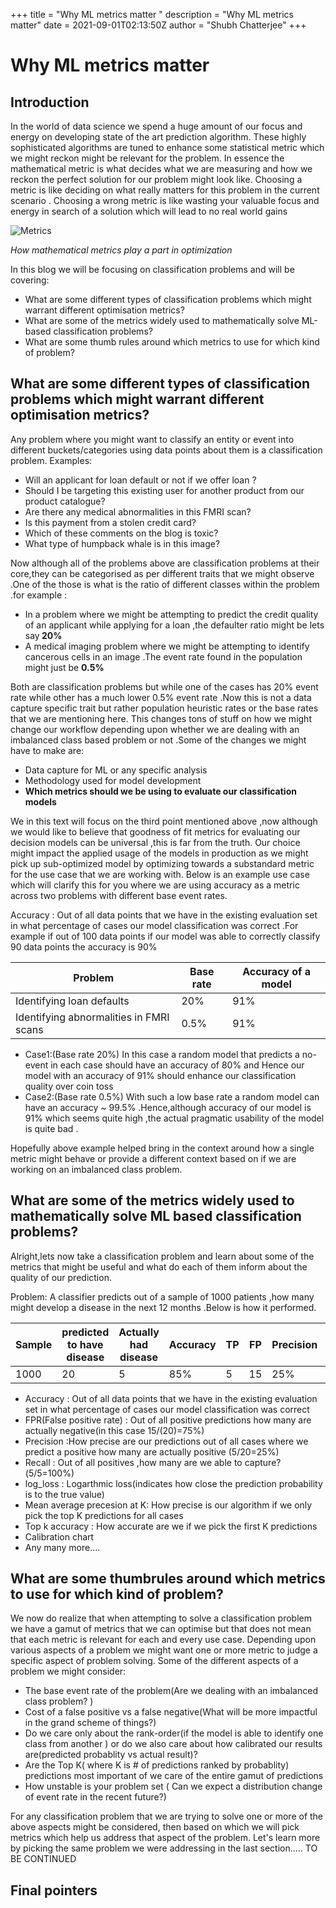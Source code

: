 +++
title = "Why ML metrics matter "
description = "Why ML metrics matter"
date = 2021-09-01T02:13:50Z
author = "Shubh Chatterjee"
+++




# Why ML metrics matter 

## Introduction

In the world of data science we spend a huge amount of our focus and energy on developing state of the art prediction algorithm. These highly sophisticated algorithms are tuned to enhance some statistical metric which we might reckon might be relevant for the problem. In essence the mathematical metric is what decides what we are measuring and how we reckon the perfect solution for our problem might look like. 
Choosing a metric is like deciding on what really matters for this problem in the current scenario . Choosing a wrong metric is like wasting your valuable focus and energy in search of a solution which will lead to no real world gains

![Metrics](/images/AUC_vs_PR/img/workflow_ML_using_metrics.png 'ML metrics')

<!-- ![How mathematical metrics play a part in optimization](/media/AUC_vs_PR/img/workflow_ML_using_metrics.png) -->

*How mathematical metrics play a part in optimization*

In this blog we will be focusing on classification problems and will be covering:

- What are some different types of classification problems which might warrant different optimisation metrics?
- What are some of the metrics widely used to mathematically solve ML-based classification problems?
- What are some thumb rules around which metrics to use for which kind of problem?


## What are some different types of classification problems which might warrant different optimisation metrics?

Any problem where you might want to classify an entity or event into different buckets/categories using data points about them is a classification problem. Examples:
- Will an applicant for loan default or not if we offer loan ?
- Should I be targeting this existing user for another product from our product catalogue?
- Are there any medical abnormalities in this FMRI scan?
- Is this payment from a stolen credit card?
- Which of these comments on the blog is toxic?
- What type of humpback whale is in this image?

Now although all of the problems above are classification problems at their core,they can be categorised as per different traits that we might observe .One of the those is what is the ratio of different classes within the problem .for example :
- In a problem where we might be attempting to predict the credit quality of an applicant while applying for a loan ,the defaulter ratio might be lets say<b> 20% </b>
- A medical imaging problem where we might be attempting to identify cancerous cells in an image .The event rate found in the population might just be <b>0.5%</b>

Both are classification problems but while one of the cases has 20% event rate while other has a much lower 0.5% event rate .Now this is not a data capture  specific trait but rather population heuristic rates or the base rates that we are mentioning here. This changes tons of stuff on how we might change our workflow depending upon whether we are dealing with an imbalanced class based problem or not .Some of the changes we might have to make are:

-  Data capture for ML or any specific analysis 
- Methodology used for model development
- <b>Which metrics should we be using to evaluate our classification models</b>

We in this text will focus on the third point mentioned above ,now although we would like to believe that goodness of fit metrics for evaluating our decision models can be universal ,this is far from the truth. Our choice might impact the applied usage of the models in production as we might pick up sub-optimized model by optimizing towards a substandard  metric for the use case that we are working with. Below is an example use case which will clarify this for you where we are using accuracy as a metric across two problems with different base event rates.

Accuracy : Out of all data points that we have in the existing evaluation set in what percentage of cases our model classification was correct .For example if out of 100 data points if our model was able to correctly classify 90 data points the accuracy is 90% 


Problem       | Base rate    | Accuracy of a model
------------- | -------------| -------
Identifying loan defaults  | 20% | 91%
Identifying abnormalities in FMRI scans  | 0.5% | 91%


- Case1:(Base rate 20%) In this case a random model that predicts a no-event in each case should have an accuracy of 80% and Hence our model with an accuracy of 91% should enhance our classification quality over coin toss
- Case2:(Base rate 0.5%) With such a low base rate a random model can have an accuracy ~ 99.5% .Hence,although accuracy of our model is 91% which seems quite high ,the actual pragmatic usability of the model is quite bad . 

Hopefully above example helped bring in the context around how a single metric might behave or provide a different context based on if we are working on an imbalanced class problem.


## What are some of the metrics widely used to mathematically solve ML based classification problems?

Alright,lets now take a classification problem and learn about some of the metrics that might be useful and what do each of them inform about the quality of our prediction.

Problem: A classifier predicts out of a sample of 1000 patients ,how many might develop a disease in the next 12 months .Below is how it performed.

Sample  | predicted to have disease|Actually had disease|Accuracy|TP|FP|Precision|Recall|
------- | ------------------------ |------------------- |--------|---|---|---------|------|
1000    |20                        | 5                 |85%     | 5  | 15   | 25%   | 100%



- Accuracy : Out of all data points that we have in the existing evaluation set in what percentage of cases our model classification was correct
- FPR(False positive rate) : Out of all positive predictions how many are actually negative(in this case 15/(20)=75%)
- Precision :How precise are our predictions out of all cases where we predict a positive how many are actually positive (5/20=25%)
- Recall : Out of all positives ,how many are we able to capture?(5/5=100%)
- log_loss : Logarthmic loss(indicates how close the prediction probability is to the true value)
- Mean average precesion at K: How precise is our algorithm if we only pick the top K predictions for all cases
- Top k accuracy : How accurate are we if we pick the first K predictions
- Calibration chart
- Any many more....

## What are some thumbrules around which metrics to use for which kind of problem?

We now do realize that when attempting to solve a classification problem we have a gamut of metrics that we can optimise but that does not mean that each metric is relevant for each and every use case. Depending upon various aspects of a problem we might want one or more metric to judge a specific aspect of problem solving. Some of the different aspects of a problem we might consider:<br> 

- The base event rate of the problem(Are we dealing with an imbalanced class problem? )
- Cost of a false positive vs a false negative(What will be more impactful in the grand scheme of things?)
- Do we care only about the rank-order(if the model is able to identify one class from another ) or do we also care about how calibrated our results are(predicted probablity vs actual result)?
-  Are the Top K( where K is # of predictions ranked by probablity) predictions most important of we care of the entire gamut of predictions
- How unstable is your problem set ( Can we expect a distribution change of event rate in the recent future?)


For any classification problem that we are trying to solve one or more of the above aspects might be considered, then based on which we will pick metrics which help us address that aspect of the problem. Let's learn more by picking the same problem we were addressing in the last section.....
TO BE CONTINUED  

## Final pointers



